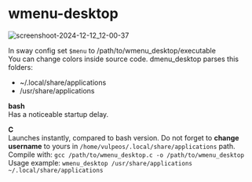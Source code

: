 # wmenu-desktop
![screenshoot-2024-12-12_12-00-37](https://github.com/user-attachments/assets/cbecb04f-8c80-453d-9e74-28257a2b65ee)

In sway config set ```$menu``` to /path/to/wmenu_desktop/executable  
You can change colors inside source code.
dmenu_desktop parses this folders:  
- ~/.local/share/applications
- /usr/share/applications

**bash**  
Has a noticeable startup delay.

**C**  
Launches instantly, compared to bash version. Do not forget to **change username** to yours in ```/home/vulpeos/.local/share/applications``` path.  
Compile with: ```gcc /path/to/wmenu_desktop.c -o /path/to/wmenu_desktop```  
Usage example: ```wmenu_desktop /usr/share/applications ~/.local/share/applications```
